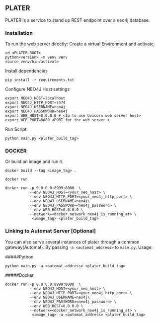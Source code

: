 ## PLATER

PLATER is a service to stand up REST endpoint over a neo4j database.

### Installation

To run the web server directly:
Create a virtual Environment and activate.

    cd <PLATER-ROOT>
    python<version> -m venv venv
    source venv/bin/activate
    
 Install dependencies
    
    pip install -r requirements.txt
    
 
 Configure NEO4J Host settings
 
    export NEO4J_HOST=localhost
    export NEO4J_HTTP_PORT=7474
    export NEO4J_USERNAME=neo4j
    export NEO4J_PASSOWORD=neo4j
    export WEB_HOST=0.0.0.0 # <Ip to use Uvicorn web server host>
    export WEB_PORT=8080 <PORT for the web server >
  
  Run Script
  
    python main.py <plater_build_tag>
 
    
 ### DOCKER 
   Or build an image and run it. 
  
    docker build --tag <image_tag> .
    
    docker run 
   
    docker run -p 0.0.0.0:8999:8080  \
               --env NEO4J_HOST=<your_neo_host> \
               --env NEO4J_HTTP_PORT=<your_neo4j_http_port> \
               --env NEO4J_USERNAME=neo4j\
               --env NEO4J_PASSWORD=<neo4j_password> \
               --env WEB_HOST=0.0.0.0 \
               --network=<docker_network_neo4j_is_running_at> \    
                <image_tag> <plater_build_tag>

 
 ### Linking to Automat Server \[Optional\]
 You can also serve several instances of plater through a common gateway(Automat). By 
 passing `-a <automat_address>` to `main.py`. Usage: 
 
 #####Python 
    
    python main.py -a <automat_address> <plater_build_tag>
    
 #####Docker
    
    docker run -p 0.0.0.0:8999:8080  \
               --env NEO4J_HOST=<your_neo_host> \
               --env NEO4J_HTTP_PORT=<your_neo4j_http_port> \
               --env NEO4J_USERNAME=neo4j\
               --env NEO4J_PASSWORD=<neo4j_password> \
               --env WEB_HOST=0.0.0.0 \
               --network=<docker_network_neo4j_is_running_at> \    
                <image_tag> -a <automat_address> <plater_build_tag>
    
    
   
    
    